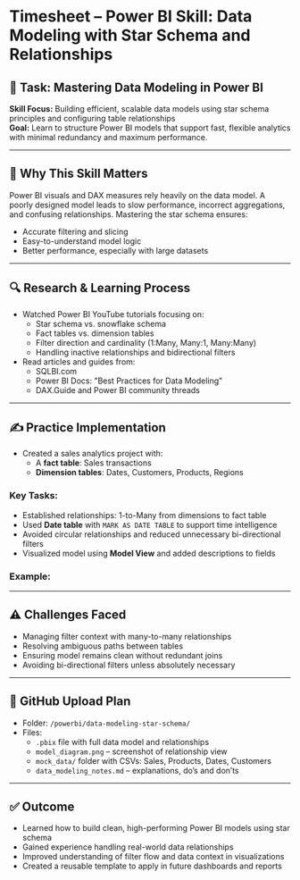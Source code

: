 # Timesheet – Power BI Skill: Data Modeling with Star Schema and Relationships

## 📘 Task: Mastering Data Modeling in Power BI  
**Skill Focus:** Building efficient, scalable data models using star schema principles and configuring table relationships  
**Goal:** Learn to structure Power BI models that support fast, flexible analytics with minimal redundancy and maximum performance.

---

## 🧠 Why This Skill Matters

Power BI visuals and DAX measures rely heavily on the data model. A poorly designed model leads to slow performance, incorrect aggregations, and confusing relationships. Mastering the star schema ensures:
- Accurate filtering and slicing
- Easy-to-understand model logic
- Better performance, especially with large datasets

---

## 🔍 Research & Learning Process

- Watched Power BI YouTube tutorials focusing on:
  - Star schema vs. snowflake schema
  - Fact tables vs. dimension tables
  - Filter direction and cardinality (1:Many, Many:1, Many:Many)
  - Handling inactive relationships and bidirectional filters
- Read articles and guides from:
  - SQLBI.com
  - Power BI Docs: "Best Practices for Data Modeling"
  - DAX.Guide and Power BI community threads

---

## ✍️ Practice Implementation

- Created a sales analytics project with:
  - A **fact table**: Sales transactions  
  - **Dimension tables**: Dates, Customers, Products, Regions

### Key Tasks:
- Established relationships: 1-to-Many from dimensions to fact table
- Used **Date table** with `MARK AS DATE TABLE` to support time intelligence
- Avoided circular relationships and reduced unnecessary bi-directional filters
- Visualized model using **Model View** and added descriptions to fields

### Example:

---

## ⚠️ Challenges Faced

- Managing filter context with many-to-many relationships  
- Resolving ambiguous paths between tables  
- Ensuring model remains clean without redundant joins  
- Avoiding bi-directional filters unless absolutely necessary

---

## 📂 GitHub Upload Plan

- Folder: `/powerbi/data-modeling-star-schema/`
- Files:
  - `.pbix` file with full data model and relationships
  - `model_diagram.png` – screenshot of relationship view
  - `mock_data/` folder with CSVs: Sales, Products, Dates, Customers
  - `data_modeling_notes.md` – explanations, do’s and don’ts

---

## ✅ Outcome

- Learned how to build clean, high-performing Power BI models using star schema  
- Gained experience handling real-world data relationships  
- Improved understanding of filter flow and data context in visualizations  
- Created a reusable template to apply in future dashboards and reports
